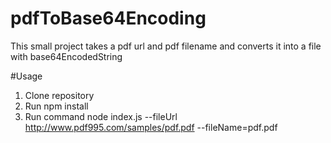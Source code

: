 # pdfToBase64Encoding
This small project takes a pdf url and pdf filename and converts it into a file with base64EncodedString

#Usage
1. Clone repository 
2. Run npm install
3. Run command node index.js --fileUrl http://www.pdf995.com/samples/pdf.pdf --fileName=pdf.pdf
